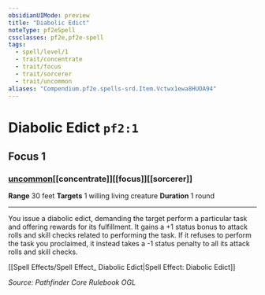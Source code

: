 ```yaml
---
obsidianUIMode: preview
title: "Diabolic Edict"
noteType: pf2eSpell
cssclasses: pf2e,pf2e-spell
tags:
  - spell/level/1
  - trait/concentrate
  - trait/focus
  - trait/sorcerer
  - trait/uncommon
aliases: "Compendium.pf2e.spells-srd.Item.Vctwx1ewa8HUOA94" 
---
```

# Diabolic Edict  `pf2:1`  
## Focus 1
### [uncommon](uncommon "Uncommon Rarity Trait")[[concentrate]][[focus]][[sorcerer]]

**Range** 30 feet
**Targets** 1 willing living creature
**Duration** 1 round
* * * 
You issue a diabolic edict, demanding the target perform a particular task and offering rewards for its fulfillment. It gains a +1 status bonus to attack rolls and skill checks related to performing the task. If it refuses to perform the task you proclaimed, it instead takes a -1 status penalty to all its attack rolls and skill checks.

[[Spell Effects/Spell Effect_ Diabolic Edict|Spell Effect: Diabolic Edict]]

*Source: Pathfinder Core Rulebook*
*OGL*